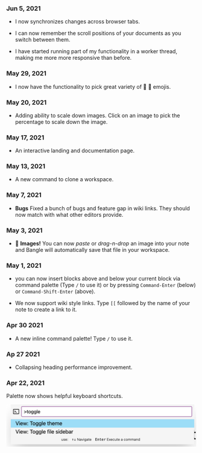 ### Jun 5, 2021

- I now synchronizes changes across browser tabs.

- I can now remember the scroll positions of your documents as you switch between them.

- I have started running part of my functionality in a worker thread, making me more more responsive than before.

### May 29, 2021

- I now have the functionality to pick great variety of :partying_face:  :disguised_face:  emojis.

### May 20, 2021

- Adding ability to scale down images. Click on an image to pick the percentage to scale down the image.

### May 17, 2021

- An interactive landing and documentation page.

### May 13, 2021

- A new command to clone a workspace.

### May 7, 2021

- **Bugs** Fixed a bunch of bugs and feature gap in wiki links. They should now match with what other editors provide.

### May 3, 2021

- :city_sunset: **Images!** You can now _paste_ or _drag-n-drop_ an image into your note and Bangle will automatically save that file in your workspace.

### May 1, 2021

- you can now insert blocks above and below your current block via command palette (Type `/` to use it) or by pressing `Command-Enter` (below) or `Command-Shift-Enter` (above).

- We now support wiki style links. Type `[[` followed by the name of your note to create a link to it.

### Apr 30 2021

- A new inline command palette! Type `/` to use it.

### Ap 27 2021

- Collapsing heading performance improvement.

### Apr 22, 2021

Palette now shows helpful keyboard shortcuts.

![](/assets/images/image-2021-05-03-22-12-19-498.png)